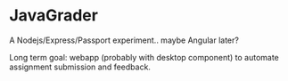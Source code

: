 JavaGrader
========

A Nodejs/Express/Passport experiment.. maybe Angular later?

Long term goal: webapp (probably with desktop component) to automate
assignment submission and feedback.

